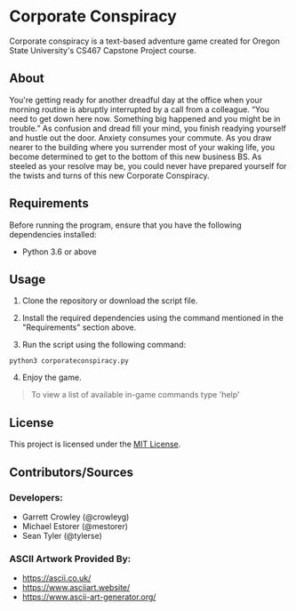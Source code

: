 # Corporate Conspiracy

Corporate conspiracy is a text-based adventure game created for Oregon State University's CS467 Capstone Project course.

## About

You're getting ready for another dreadful day at the office when your morning routine is abruptly interrupted by a call from a colleague.  “You need to get down here now.  Something big happened and you might be in trouble.”  As confusion and dread fill your mind, you finish readying yourself and hustle out the door.  Anxiety consumes your commute.  As you draw nearer to the building where you surrender most of your waking life, you become determined to get to the bottom of this new business BS.  As steeled as your resolve may be, you could never have prepared yourself for the twists and turns of this new Corporate Conspiracy.

## Requirements

Before running the program, ensure that you have the following dependencies installed:

- Python 3.6 or above

## Usage

1. Clone the repository or download the script file.

2. Install the required dependencies using the command mentioned in the "Requirements" section above.

3. Run the script using the following command:

```
python3 corporateconspiracy.py
```

4. Enjoy the game.
> To view a list of available in-game commands type 'help'

## License

This project is licensed under the [MIT License](LICENSE).

## Contributors/Sources 
### Developers: 

- Garrett Crowley (@crowleyg)
- Michael Estorer (@mestorer)
- Sean Tyler (@tylerse)

### ASCII Artwork Provided By:

- https://ascii.co.uk/
- https://www.asciiart.website/
- https://www.ascii-art-generator.org/
